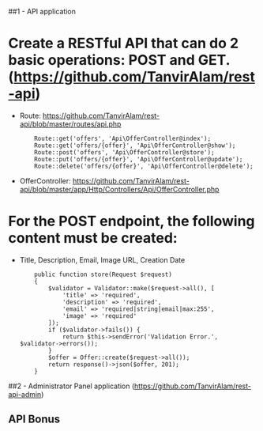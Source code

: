##1 - API application

# Create a RESTful API that can do 2 basic operations: POST​ and GET​. (https://github.com/TanvirAlam/rest-api)

- Route:
  https://github.com/TanvirAlam/rest-api/blob/master/routes/api.php

  ```
      Route::get('offers', 'Api\OfferController@index');
      Route::get('offers/{offer}', 'Api\OfferController@show');
      Route::post('offers', 'Api\OfferController@store');
      Route::put('offers/{offer}', 'Api\OfferController@update');
      Route::delete('offers/{offer}', 'Api\OfferController@delete');
  ```

- OfferController:
  https://github.com/TanvirAlam/rest-api/blob/master/app/Http/Controllers/Api/OfferController.php

# For the POST​ endpoint, the following content must be created:

- Title, Description, Email, Image URL, Creation Date

  ```
      public function store(Request $request)
      {
          $validator = Validator::make($request->all(), [
              'title' => 'required',
              'description' => 'required',
              'email' => 'required|string|email|max:255',
              'image' => 'required'
          ]);
          if ($validator->fails()) {
              return $this->sendError('Validation Error.', $validator->errors());
          }
          $offer = Offer::create($request->all());
          return response()->json($offer, 201);
      }
  ```

##2 - Administrator Panel application (https://github.com/TanvirAlam/rest-api-admin)

## API Bonus

